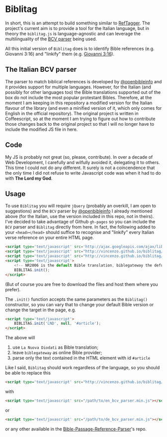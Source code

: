 # Biblitag

In short, this is an attempt to build something similar to [RefTagger](http://reftagger.com/).
The project's current aim is to provide a tool for the Italian language, but in theory the `biblitag.js` is language-agnostic and can leverage the multilinguality of the [BCV parser](https://github.com/openbibleinfo/Bible-Passage-Reference-Parser) being used.

All this initial version of `Biblitag` does is to identify Bible references (e.g. Giovanni 3:16) and "linkify" them (e.g. [Giovanni 3:16](https://www.biblegateway.com/passage/?search=John.3.16&version=NR2006)).

## The Italian BCV parser

The parser to match biblical references is developed by [@openbibleinfo](https://github.com/openbibleinfo) and it provides support for multiple languages. However, for the Italian (and possibly for other languages too) the Bible translations supported out of the box do not include the most popular protestant Bibles. Therefore, at the moment I am keeping in this repository a modified version for the Italian flavour of the library (and even a minified version of it, which only comes for English in the official repository). The original project is written in Coffeescript, so at the moment I am trying to figure out how to contribute those changes back to the original project so that I will no longer have to include the modified JS file in here.

## Code

My JS is probably not great (so, please, contribute). In over a decade of Web Development, I carefully and wilfully avoided it, delegating it to others. 
This time I could not do any different. It surely is not a coincendence that the only time I did not refuse to write Javascript code was when it had to do with **The Lord my God**.

## Usage

To use `Biblitag` you will require `jQuery` (probably an overkill, I am open to suggestions) and the `BCV` parser by [@openbibleinfo](https://github.com/openbibleinfo) I already mentioned above (for the Italian, use the version included in this repo, not in theirs). I've decided to take advantage of Github `gh-pages` so you can include the `BCV` parser and `Biblitag` directly from here. In fact, the following added to your `<head></head>` should suffice to recognise and "linkify" every Italian verse reference on your entire HTML page.

```html
<script type='text/javascript' src='http://ajax.googleapis.com/ajax/libs/jquery/1.4.2/jquery.min.js'></script>
<script type='text/javascript' src="http://vincenzo.github.io/biblitag/bcv/it_bcv_parser.min.js"></script>
<script type='text/javascript' src="http://vincenzo.github.io/biblitag/biblitag.js"></script>
<script type='text/javascript'>
    <!-- NR2006 is the default Bible translation, biblegateway the defualt online Bible provider, and 'body' the default target in the HTML document -->
    BIBLITAG.init();
</script>
```

(But of course you are free to download the files and host them where you prefer).

The `.init()` function accepts the same parameters as the `Biblitag()` constructor, so you can vary that to change your default Bible version or change the target in the page, e.g.

```html
<script type='text/javascript'>
    BIBLITAG.init('LND', null, '#article');
</script>
```

The above will

1. use `La Nuova Diodati` as Bible translation;
2. leave `biblegateway` as online Bible provider;
3. parse only the text contained in the HTML element with id `#article`

Like I said, `Biblitag` should work regardless of the language, so you should be able to replace this

```html
<script type='text/javascript' src="http://vincenzo.github.io/biblitag/bcv/it_bcv_parser.min.js"></script>
```

with 

```html
<script type='text/javascript' src="/path/to/en_bcv_parser.min.js"></script>
```

or 

```html
<script type='text/javascript' src="/path/to/de_bcv_parser.min.js"></script>
```

or any other available in the [Bible-Passage-Reference-Parser](http://github.com/openbibleinfo/Bible-Passage-Reference-Parser)'s repo.
